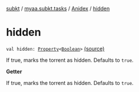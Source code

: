 [subkt](../../index.md) / [myaa.subkt.tasks](../index.md) / [Anidex](index.md) / [hidden](./hidden.md)

# hidden

`val hidden: `[`Property`](https://docs.gradle.org/current/javadoc/org/gradle/api/provider/Property.html)`<`[`Boolean`](https://kotlinlang.org/api/latest/jvm/stdlib/kotlin/-boolean/index.html)`>` [(source)](https://github.com/Myaamori/SubKt/blob/0.1.9/src/main/kotlin/myaa/subkt/tasks/tasks.kt#L1188)

If true, marks the torrent as hidden.
Defaults to `true`.

**Getter**

If true, marks the torrent as hidden.
Defaults to `true`.

